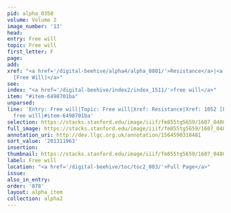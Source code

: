 ```yaml
---
pid: alpha_0350
volume: Volume 2
image_number: '13'
head:
entry: Free will
topic: Free will
first_letter: F
page:
add:
xref: "<a href='/digital-beehive/alpha4/alpha_0801/'>Resistance</a>|<a href='/digital-beehive/num5/num_1410/'>1052
  [Free Will]</a>"
see:
index: "<a href='/digital-beehive/index2/index_1511/'>free will</a>"
item: "#item-6498701ba"
unparsed:
line: 'Entry: Free will|Topic: Free will|Xref: Resistance|Xref: 1052 [Free Will]|Index:
  free will|#item-6498701ba'
selection: https://stacks.stanford.edu/image/iiif/fm855tg5659/1607_0480/328,1963,3092,302/full/0/default.jpg
full_image: https://stacks.stanford.edu/image/iiif/fm855tg5659/1607_0480/full/full/0/default.jpg
annotation_uri: http://dev.llgc.org.uk/annotation/1564590318481
sort_value: '201311963'
insertion:
thumbnail: https://stacks.stanford.edu/image/iiif/fm855tg5659/1607_0480/328,1963,600,180/250,/0/default.jpg
label: Free will
location: "<a href='/digital-beehive/toc/toc2_003/'>Full Page</a>"
issue:
also_in_entry:
order: '078'
layout: alpha_item
collection: alpha2
---
```


